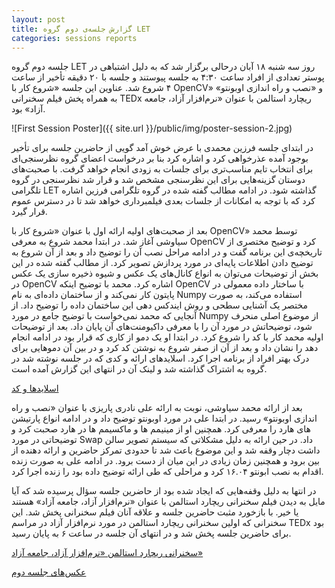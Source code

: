 ```yaml
---
layout: post
title: گزارش جلسه‌ی دوم گروه LET
categories: sessions reports
---
```




جلسه دوم گروه LET روز سه شنبه ۱۸ آبان درحالی برگزار شد که به دلیل اشتباهی در پوستر تعدادی از افراد ساعت ۴:۳۰ به جلسه پیوستند و جلسه با ۲۰ دقیقه تأخیر از ساعت ۴ شروع شد. عناوین این جلسه «شروع کار با OpenCV» و «نصب و راه اندازی اوبونتو» به همراه پخش فیلم سخنرانی TEDx ریچارد استالمن با عنوان «نرم‌افزار آزاد، جامعه آزاد» بود.

![First Session Poster]({{ site.url }}/public/img/poster-session-2.jpg)

در ابتدای جلسه فرزین محمدی با عرض خوش آمد گویی از حاضرین جلسه برای تأخیر بوجود آمده عذرخواهی کرد و اشاره کرد بنا بر درخواست اعضای گروه نظرسنجی‌ای برای انتخاب تایم مناسب‌تری برای جلسات به زودی انجام خواهد گرفت. با صحبت‌های دوستان گزینه‌هایی برای این نظرسنجی مشخص شد و قرار شد نظرسنجی در گروه تلگرامی LET گذاشته شود. در ادامه مطالب گفته شده در گروه تلگرامی فرزین اشاره کرد که با توجه به امکانات از جلسات بعدی فیلمبرداری خواهد شد تا در دسترس عموم قرار گیرد.

بعد از صحبت‌های اولیه ارائه اول با عنوان «شروع کار با OpenCV» توسط محمد سیاوشی آغاز شد. در ابتدا محمد شروع به معرفی OpenCV کرد و توضیح مختصری از تاریخچه‌ی این برنامه گفت و در ادامه مراحل نصب آن را توضیح داد و بعد از آن شروع به توضیح دادن اطلاعات پایه‌ای در مورد پردازش تصویر کرد. از مطالب گفته شده در این بخش از توضیحات می‌توان به انواع کانال‌های یک عکس و شیوه ذخیره سازی یک عکس در OpenCV اشاره کرد. محمد با توضیح اینکه OpenCV با ساختار داده معمولی در پایتون کار نمی‌کند و از ساختمان داده‌ای به نام Numpy استفاده می‌کند، به صورت مختصر یک آشنایی سطحی و روش ایندکس دهی این ساختمان داده را توضیح داد. از آنجایی که محمد نمی‌خواست با توضیح جامع در مورد Numpy از موضوع اصلی منحرف شود، توضیحاتش در مورد آن را  با معرفی داکیومنت‌های آن پایان داد. بعد از توضیحات اولیه محمد کار با کد را شروع کرد. در ابتدا او یک دمو از کاری که قرار بود در ادامه انجام دهد را نشان داد و بعد از آن از صفر شروع به نوشتن کد کرد و در بین آن دموهایی برای درک بهتر افراد از برنامه اجرا کرد. اسلاید‌های ارائه و کدی که در جلسه نوشته شد در گروه به اشتراک گذاشته شد و لینک آن در انتهای این گزارش آمده است.

[اسلایدها و کد](https://github.com/Msiavashi/OpenCV-Presentation)

بعد از ارائه محمد سیاوشی، نوبت به ارائه علی نادری پاریزی با عنوان «نصب و راه اندازی اوبونتو» رسید. در ابتدا علی در مورد اوبونتو توضیح داد و در ادامه انواع پارتیشن های هارد را معرفی کرد. همچنین او از مینیمم ها و ماکسیمم ها در هارد صحبت کرد و توضیحاتی در مورد Swap داد. در حین ارائه به دلیل مشکلاتی که سیستم تصویر سالن داشت دچار وقفه شد و این موضوع باعث شد تا حدودی تمرکز حاضرین و ارائه دهنده از بین برود و همچنین زمان زیادی در این میان از دست برود. در ادامه علی به صورت زنده اقدام به نصب ابونتو ۱۶.۰۴ کرد و مراحلی که طی ارائه توضیح داده بود را زنده اجرا کرد.

در انتها به دلیل وقفه‌هایی که ایجاد شده بود از حاضرین جلسه سؤال پرسیده شد که آیا مایل به دیدن فیلم سخنرانی ریچارد استالمن با عنوان «نرم‌افزار آزاد، جامعه آزاد» هستند یا خیر. با بازخورد مثبت حاضرین جلسه و علاقه آنان فیلم سخنرانی پخش شد. این سخنرانی که اولین سخنرانی ریچارد استالمن در مورد نرم‌افزار آزاد در مراسم TEDx بود برای حاضرین جلسه پخش شد و در انتهای آن جلسه در ساعت ۶ به پایان رسید.

[سخنرانی ریچارد استالمن «نرم‌افزار آزاد، جامعه آزاد»](https://mega.nz/#!tUo0hbIJ!9gT8zhYYmCQYzeor7WoAjezHm2bmg1KuAtL58Cqxwo4)

[عکس‌های جلسه دوم](http://jmp.sh/b/KDriY7TUyo3EcHC5Bz1R)
